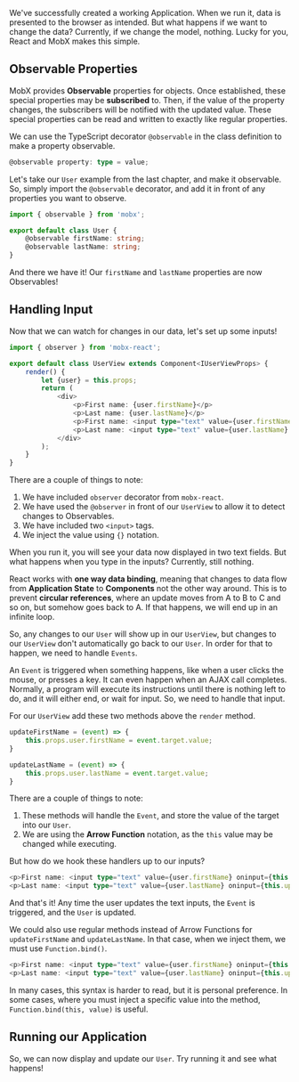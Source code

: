 We've successfully created a working Application.  When we run it, data is presented to the browser as intended.  But what happens if we want to change the data?  Currently, if we change the model, nothing.  Lucky for you, React and MobX makes this simple.

## Observable Properties

MobX provides **Observable** properties for objects.  Once established, these special properties may be **subscribed** to.  Then, if the value of the property changes, the subscribers will be notified with the updated value.  These special properties can be read and written to exactly like regular properties.

We can use the TypeScript decorator `@observable` in the class definition to make a property observable.

```` Typescript
@observable property: type = value;
````

Let's take our `User` example from the last chapter, and make it observable.  So, simply import the `@observable` decorator, and add it in front of any properties you want to observe.

```` TypeScript
import { observable } from 'mobx';

export default class User {
    @observable firstName: string;
    @observable lastName: string;
}
````

And there we have it!  Our `firstName` and `lastName` properties are now Observables!

## Handling Input

Now that we can watch for changes in our data, let's set up some inputs!  

```` TypeScript
import { observer } from 'mobx-react';

export default class UserView extends Component<IUserViewProps> {
    render() {
        let {user} = this.props;
        return (
            <div>
                <p>First name: {user.firstName}</p>
                <p>Last name: {user.lastName}</p>
                <p>First name: <input type="text" value={user.firstName} /></p>
                <p>Last name: <input type="text" value={user.lastName} /></p>
            </div>
        );
    }
}
````

There are a couple of things to note:

1. We have included `observer` decorator from `mobx-react`.
2. We have used the `@observer` in front of our `UserView` to allow it to detect changes to Observables.
1. We have included two `<input>` tags.
2. We inject the value using `{}` notation.

When you run it, you will see your data now displayed in two text fields.  But what happens when you type in the inputs?  Currently, still nothing.

React works with **one way data binding**, meaning that changes to data flow from **Application State** to **Components** not the other way around.  This is to prevent **circular references**, where an update moves from A to B to C and so on, but somehow goes back to A.  If that happens, we will end up in an infinite loop.

So, any changes to our `User` will show up in our `UserView`, but changes to our `UserView` don't automatically go back to our `User`.  In order for that to happen, we need to handle `Events`.

An `Event` is triggered when something happens, like when a user clicks the mouse, or presses a key.  It can even happen when an AJAX call completes.  Normally, a program will execute its instructions until there is nothing left to do, and it will either end, or wait for input.  So, we need to handle that input.

For our `UserView` add these two methods above the `render` method.

```` TypeScript
updateFirstName = (event) => {
    this.props.user.firstName = event.target.value;
}

updateLastName = (event) => {
    this.props.user.lastName = event.target.value;
}
````

There are a couple of things to note:

1. These methods will handle the `Event`, and store the value of the target into our `User`.
2. We are using the **Arrow Function** notation, as the `this` value may be changed while executing.

But how do we hook these handlers up to our inputs?

```` TypeScript
<p>First name: <input type="text" value={user.firstName} oninput={this.updateFirstName} /></p>
<p>Last name: <input type="text" value={user.lastName} oninput={this.updateLastName} /></p>
````

And that's it!  Any time the user updates the text inputs, the `Event` is triggered, and the `User` is updated.

We could also use regular methods instead of Arrow Functions for `updateFirstName` and `updateLastName`.  In that case, when we inject them, we must use `Function.bind()`.

```` TypeScript
<p>First name: <input type="text" value={user.firstName} oninput={this.updateFirstName.bind(this)} /></p>
<p>Last name: <input type="text" value={user.lastName} oninput={this.updateLastName.bind(this)} /></p>
````

In many cases, this syntax is harder to read, but it is personal preference.  In some cases, where you must inject a specific value into the method, `Function.bind(this, value)` is useful.

## Running our Application

So, we can now display and update our `User`.  Try running it and see what happens!
